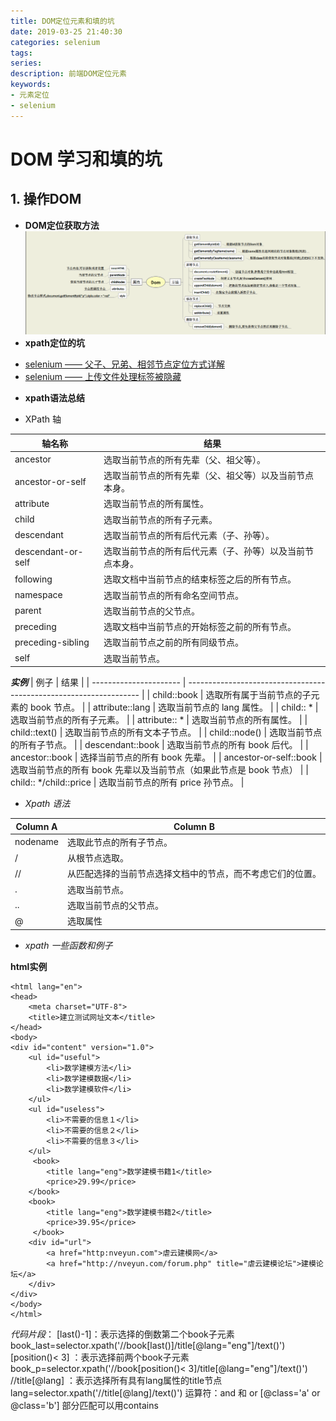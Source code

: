 ```yaml
---
title: DOM定位元素和填的坑
date: 2019-03-25 21:40:30
categories: selenium
tags:
series:
description: 前端DOM定位元素
keywords: 
- 元素定位
- selenium
---
```



# DOM 学习和填的坑
## 1. 操作DOM
- **DOM定位获取方法**
![DOM 思维导图]( DOM学习和填的坑\DOM思维导图.png )
- **xpath定位的坑**
* [selenium —— 父子、兄弟、相邻节点定位方式详解](https://blog.csdn.net/huilan_same/article/details/52541680)
* [selenium —— 上传文件处理标签被隐藏](https://www.cnblogs.com/hanmk/p/8215809.html)
- **xpath语法总结**
* XPath 轴

| 轴名称             | 结果                                                     |
| ------------------ | -------------------------------------------------------- |
| ancestor           | 选取当前节点的所有先辈（父、祖父等）。                   |
| ancestor-or-self   | 选取当前节点的所有先辈（父、祖父等）以及当前节点本身。   |
| attribute          | 选取当前节点的所有属性。                                 |
| child              | 选取当前节点的所有子元素。                               |
| descendant         | 选取当前节点的所有后代元素（子、孙等）。                 |
| descendant-or-self | 选取当前节点的所有后代元素（子、孙等）以及当前节点本身。 |
| following          | 选取文档中当前节点的结束标签之后的所有节点。             |
| namespace          | 选取当前节点的所有命名空间节点。                         |
| parent             | 选取当前节点的父节点。                                   |
| preceding          | 选取文档中当前节点的开始标签之前的所有节点。             |
| preceding-sibling  | 选取当前节点之前的所有同级节点。                         |
| self               | 选取当前节点。                                           |

_**实例**_
| 例子                   | 结果                                                               |
| ---------------------- | ------------------------------------------------------------------ |
| child::book            | 选取所有属于当前节点的子元素的 book 节点。                         |
| attribute::lang        | 选取当前节点的 lang 属性。                                         |
| child:: *              | 选取当前节点的所有子元素。                                         |
| attribute:: *          | 选取当前节点的所有属性。                                           |
| child::text()          | 选取当前节点的所有文本子节点。                                     |
| child::node()          | 选取当前节点的所有子节点。                                         |
| descendant::book       | 选取当前节点的所有 book 后代。                                     |
| ancestor::book         | 选择当前节点的所有 book 先辈。                                     |
| ancestor-or-self::book | 选取当前节点的所有 book 先辈以及当前节点（如果此节点是 book 节点） |
| child:: */child::price | 选取当前节点的所有 price 孙节点。                                  |

* _Xpath 语法_

| Column A | Column B                                                   |
| -------- | ---------------------------------------------------------- |
| nodename | 选取此节点的所有子节点。                                   |
| /        | 从根节点选取。                                             |
| //       | 从匹配选择的当前节点选择文档中的节点，而不考虑它们的位置。 |
| .        | 选取当前节点。                                             |
| ..       | 选取当前节点的父节点。                                     |
| @        | 选取属性                                                   |

* _xpath 一些函数和例子_

**html实例**
```
<html lang="en">
<head>
    <meta charset="UTF-8">
    <title>建立测试网址文本</title>
</head>
<body>
<div id="content" version="1.0">
    <ul id="useful">
        <li>数学建模方法</li>
        <li>数学建模数据</li>
        <li>数学建模软件</li>
    </ul>
    <ul id="useless">
        <li>不需要的信息１</li>
        <li>不需要的信息２</li>
        <li>不需要的信息３</li>
    </ul>
     <book>
        <title lang="eng">数学建模书籍1</title>
        <price>29.99</price>
    </book>
    <book>
        <title lang="eng">数学建模书籍2</title>
        <price>39.95</price>
     </book>
    <div id="url">
        <a href="http:nveyun.com">虐云建模网</a>
        <a href="http://nveyun.com/forum.php" title="虐云建模论坛">建模论坛</a>
    </div>
</div>
</body>
</html>
```
_代码片段_：
[last()-1]：表示选择的倒数第二个book子元素
book_last=selector.xpath('//book[last()]/title[@lang="eng"]/text()')
[position()< 3] ：表示选择前两个book子元素
book_p=selector.xpath('//book[position()< 3]/title[@lang="eng"]/text()')
//title[@lang] ：表示选择所有具有lang属性的title节点
lang=selector.xpath('//title[@lang]/text()')
运算符：and 和 or   [@class='a'  or @class='b']
部分匹配可以用contains
